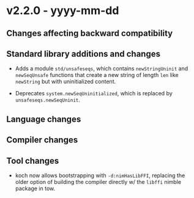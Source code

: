 # v2.2.0 - yyyy-mm-dd


## Changes affecting backward compatibility


## Standard library additions and changes

[//]: # "Changes:"


[//]: # "Additions:"

- Adds a module `std/unsafeseqs`, which contains `newStringUninit` and `newSeqUnsafe` functions that create a new string of length `len` like `newString` but with uninitialized content.

[//]: # "Deprecations:"

- Deprecates `system.newSeqUninitialized`, which is replaced by `unsafeseqs.newSeqUninit`.

[//]: # "Removals:"


## Language changes



## Compiler changes


## Tool changes

- koch now allows bootstrapping with `-d:nimHasLibFFI`, replacing the older option of building the compiler directly w/ the `libffi` nimble package in tow.

